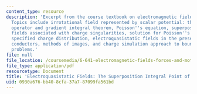 ```yaml
---
content_type: resource
description: 'Excerpt from the course textbook on electromagnetic fields and energy.
  Topics include irrotational field represented by scalar potential: the gradient
  operator and gradient integral theorem, Poisson''s equation, superposition principle,
  fields associated with charge singularities, solution for Poisson''s equation for
  specified charge distribution, electroquasistatic fields in the presence of perfect
  conductors, methods of images, and charge simulation approach to boundary value
  problems.'
file: null
file_location: /coursemedia/6-641-electromagnetic-fields-forces-and-motion-spring-2005/0930a676bb408cfa37a787099fa561bd_04.pdf
file_type: application/pdf
resourcetype: Document
title: 'Electroquasistatic Fields: The Superposition Integral Point of View'
uid: 0930a676-bb40-8cfa-37a7-87099fa561bd
---
```

